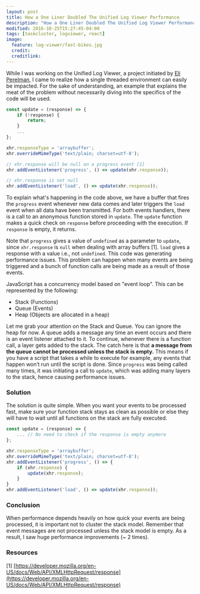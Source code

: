 ```yaml
---
layout: post
title: How a One Liner Doubled The Unified Log Viewer Performance
description: "How a One Liner Doubled The Unified Log Viewer Performance"
modified: 2016-10-25T15:27:45-04:00
tags: [taskcluster, logviewer, react]
image:
  feature: log-viewer/fast-bikes.jpg
  credit: 
  creditlink: 
---
```


While I was working on the Unified Log Viewer, a project initiated by [Eli Perelman](http://eliperelman.com/), I came to realize how a single threaded environment can easily be impacted. For the sake of understanding, an example that explains the meat of the problem without necessarily diving into the specifics of the code will be used.

```javascript
const update = (response) => {
	if (!response) {
		return;
	}
	...
};

xhr.responseType = 'arraybuffer';
xhr.overrideMimeType('text/plain; charset=utf-8');

// xhr.response will be null on a progress event [1]
xhr.addEventListener('progress', () => update(xhr.response));

// xhr.response is not null
xhr.addEventListener('load', () => update(xhr.response));
```

To explain what's happening in the code above, we have a buffer that fires the `progress` event whenever new data comes and later triggers the `load` event when all data have been transmitted. For both events handlers, there is a call to an anonymous function stored in `update`. The `update` function makes a quick check on `response` before proceeding with the execution. If `response` is empty, it returns.

Note that `progress` gives a value of `undefined` as a parameter to `update`, since `xhr.response` is `null` when dealing with array buffers [1]. `load` gives a response with a value i.e., not `undefined`. This code was generating performance issues. This problem can happen when many events are being triggered and a bunch of function calls are being made as a result of those events.

JavaScript has a concurrency model based on "event loop". This can be represented by the following:

* Stack (Functions)
* Queue (Events)
* Heap (Objects are allocated in a heap)

Let me grab your attention on the Stack and Queue. You can ignore the heap for now. A queue adds a message any time an event occurs and there is an event listener attached to it. To continue, whenever there is a function call, a layer gets added to the stack. The catch here is that **a message from the queue cannot be processed unless the stack is empty.** This means if you have a script that takes a while to execute for example, any events that happen won’t run until the script is done. Since `progress` was being called many times, it was initiating a call to `update`, which was adding many layers to the stack, hence causing performance issues.

### Solution
The solution is quite simple. When you want your events to be processed fast, make sure your function stack stays as clean as possible or else they will have to wait until all functions on the stack are fully executed.

```javascript
const update = (response) => {
	... // No need to check if the response is empty anymore
};

xhr.responseType = 'arraybuffer';
xhr.overrideMimeType('text/plain; charset=utf-8');
xhr.addEventListener('progress', () => {
	if (xhr.response) {
		update(xhr.response);
	}	
}
xhr.addEventListener('load', () => update(xhr.response));
```

### Conclusion
When performance depends heavily on how quick your events are being processed, it is important not to cluster the stack model. Remember that event messages are not processed unless the stack model is empty. As a result, I saw huge performance improvements (~ 2 times).

### Resources
[1] [https://developer.mozilla.org/en-US/docs/Web/API/XMLHttpRequest/response](https://developer.mozilla.org/en-US/docs/Web/API/XMLHttpRequest/response)
